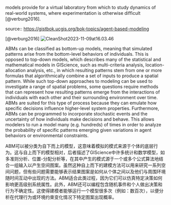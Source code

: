 models provide for a virtual laboratory from which to study dynamics of real-world systems, where experimentation is otherwise difﬁcult [@verburg2016].

source:: https://gistbok.ucgis.org/bok-topics/agent-based-modeling

[@verburg2016]
![CleanShot2023-11-09at16.03.46](https://songshgeo-picgo-1302043007.cos.ap-beijing.myqcloud.com/uPic/CleanShot%202023-11-09%20at%2016.03.46.png)

ABMs can be classified as bottom-up models, meaning that simulated patterns arise from the bottom-level behaviors of individuals. This is opposed to top-down models, which describes many of the statistical and mathematical models in GIScience, such as multi-criteria analysis, location-allocation analysis, etc., in which resulting patterns stem from one or more formulas that algorithmically combine a set of inputs to produce a spatial pattern. While such top-down approaches to modeling can be used to investigate a range of spatial problems, some questions require methods that can represent how resulting patterns emerge from the interactions of individuals with each other and their surrounding environment over time. ABMs are suited for this type of process because they can emulate how specific decisions influence higher-level system properties. Furthermore, ABMs can be programmed to incorporate stochastic events and the uncertainty of how individuals make decisions and behave. This allows modelers to run a model many (e.g. hundreds) of times in order to analyze the probability of specific patterns emerging given variations in agent behaviors or environmental constraints.

ABM可以被分类为自下而上的模型，这意味着模拟的模式来源于个体的底层行为。这与自上而下的模型相对，后者描述了GIScience中许多统计和数学模型，如多准则分析、位置-分配分析等，在其中产生的模式源于一个或多个公式算法地结合一组输入以产生空间图案。虽然这种自上而下的建模方法可以用来研究一系列空间问题，但有些问题需要能够表示结果图案是如何从个体之间以及他们与周围环境随时间互动中出现的方法。ABM适合此类过程，因为它们可以仿真特定决策如何影响更高级别系统属性。此外，ABM还可以编程包含随机事件和个人做出决策和行为不确定性。这使得建模者能够运行一个模型很多次（例如：数百次），以便分析在代理行为或环境约束变化情况下特定图案出现概率。
